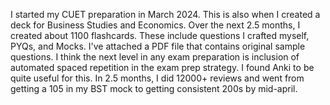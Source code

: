 I started my CUET preparation in March 2024. This is also when I created a deck for Business Studies and Economics. 
Over the next 2.5 months, I created about 1100 flashcards. These include questions I crafted myself, PYQs, and Mocks.
I've attached a PDF file that contains original sample questions.
I think the next level in any exam preparation is inclusion of automated spaced repetition in the exam prep strategy. 
I found Anki to be quite useful for this. 
In 2.5 months, I did 12000+ reviews and went from getting a 105 in my BST mock to getting consistent 200s by mid-april.


